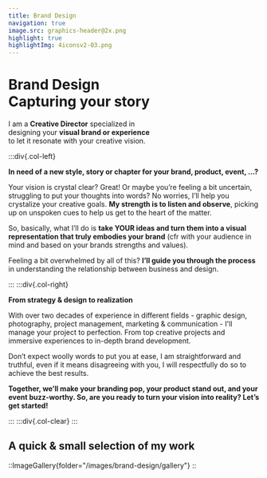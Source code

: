 ```yaml
---
title: Brand Design
navigation: true
image.src: graphics-header@2x.png
highlight: true
highlightImg: 4iconsv2-03.png
---
```


# Brand Design<br>Capturing your story

I am a **Creative Director** specialized in 
<br>designing your **visual brand or experience**
<br>to let it resonate with your creative vision.

:::div{.col-left}

**In need of a new style, story or chapter for your brand, product, event, ...?**

Your vision is crystal clear? Great! Or maybe you’re feeling a bit uncertain, struggling to put your thoughts into words? No worries, I’ll help you crystalize your creative goals. **My strength is to listen and observe**, picking up on unspoken cues to help us get to the heart of the matter. 

So, basically, what I’ll do is **take YOUR ideas and turn them into a visual representation that 
truly embodies your brand** (cfr with your audience in mind and based on your brands strengths and values). 

Feeling a bit overwhelmed by all of this? **I’ll guide you through the process** in understanding the relationship between business and design. 

:::
:::div{.col-right}

**From strategy & design to realization**

With over two decades of experience in different fields - graphic design, photography, project management, marketing & communication - I'll manage your project to perfection. From top creative projects and immersive experiences to in-depth brand development.

Don’t expect woolly words to put you at ease, I am straightforward and truthful, even if it means disagreeing with you, I will respectfully do so to achieve the best results. 

**Together, we’ll make your branding pop, your product stand out, and your event buzz-worthy.
So, are you ready to turn your vision into reality? Let’s get started!**

:::
:::div{.col-clear}
:::


## A quick & small selection of my work

::ImageGallery{folder="/images/brand-design/gallery"}
::

